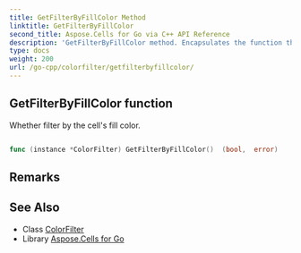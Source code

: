 ```yaml
---
title: GetFilterByFillColor Method 
linktitle: GetFilterByFillColor
second_title: Aspose.Cells for Go via C++ API Reference
description: 'GetFilterByFillColor method. Encapsulates the function that represents getfilterbyfillcolor in Go.'
type: docs
weight: 200
url: /go-cpp/colorfilter/getfilterbyfillcolor/
---
```


## GetFilterByFillColor function

Whether filter by the cell's fill color.

```go

func (instance *ColorFilter) GetFilterByFillColor()  (bool,  error) 

```

## Remarks


## See Also

* Class [ColorFilter](../)
* Library [Aspose.Cells for Go](../../)
